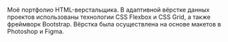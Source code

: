 Моё портфолио HTML-верстальщика. 
В адаптивной вёрстке данных проектов использованы технологии CSS Flexbox и CSS Grid, а также фреймворк Bootstrap. 
Вёрстка была осуществлена на основе макетов в Photoshop и Figma.
